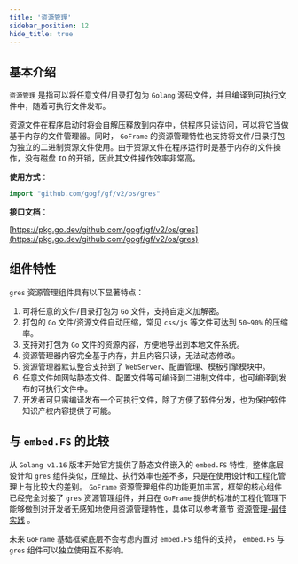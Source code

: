 ```yaml
---
title: '资源管理'
sidebar_position: 12
hide_title: true
---
```


## 基本介绍

`资源管理` 是指可以将任意文件/目录打包为 `Golang` 源码文件，并且编译到可执行文件中，随着可执行文件发布。

资源文件在程序启动时将会自解压释放到内存中，供程序只读访问，可以将它当做基于内存的文件管理器。同时， `GoFrame` 的资源管理特性也支持将文件/目录打包为独立的二进制资源文件使用。由于资源文件在程序运行时是基于内存的文件操作，没有磁盘 `IO` 的开销，因此其文件操作效率非常高。

**使用方式**：

```go
import "github.com/gogf/gf/v2/os/gres"

```

**接口文档**：

[https://pkg.go.dev/github.com/gogf/gf/v2/os/gres](https://pkg.go.dev/github.com/gogf/gf/v2/os/gres)

## 组件特性

`gres` 资源管理组件具有以下显著特点：

1. 可将任意的文件/目录打包为 `Go` 文件，支持自定义加解密。
2. 打包的 `Go` 文件/资源文件自动压缩，常见 `css/js` 等文件可达到 `50~90%` 的压缩率。
3. 支持对打包为 `Go` 文件的资源内容，方便地导出到本地文件系统。
4. 资源管理器内容完全基于内存，并且内容只读，无法动态修改。
5. 资源管理器默认整合支持到了 `WebServer`、配置管理、模板引擎模块中。
6. 任意文件如网站静态文件、配置文件等可编译到二进制文件中，也可编译到发布的可执行文件中。
7. 开发者可只需编译发布一个可执行文件，除了方便了软件分发，也为保护软件知识产权内容提供了可能。

## 与 `embed.FS` 的比较

从 `Golang v1.16` 版本开始官方提供了静态文件嵌入的 `embed.FS` 特性，整体底层设计和 `gres` 组件类似，压缩比、执行效率也差不多，只是在使用设计和工程化管理上有比较大的差别。 `GoFrame` 资源管理组件的功能更加丰富，框架的核心组件已经完全对接了 `gres` 资源管理组件，并且在 `GoFrame` 提供的标准的工程化管理下能够做到对开发者无感知地使用资源管理特性，具体可以参考章节 [资源管理-最佳实践](/docs/核心组件/资源管理/资源管理-最佳实践) 。

未来 `GoFrame` 基础框架底层不会考虑内置对 `embed.FS` 组件的支持， `embed.FS` 与 `gres` 组件可以独立使用互不影响。

    